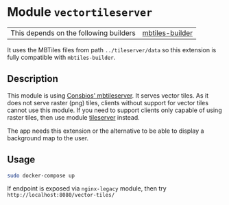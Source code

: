 # Module `vectortileserver`

|                                        |                                                                                                          |
| -------------------------------------- | -------------------------------------------------------------------------------------------------------- |
| This depends on the following builders | [mbtiles-builder](https://github.com/trufi-association/trufi-server-resources/tree/main/mbtiles-builder) |

It uses the MBTiles files from path `../tileserver/data` so this extension is fully compatible with `mbtiles-builder`.

## Description

This module is using [Consbios' mbtileserver](https://github.com/consbio/mbtileserver). It serves vector tiles. As it does not serve raster (png) tiles, clients without support for vector tiles cannot use this module. If you need to support clients only capable of using raster tiles, then use module [tileserver](../tileserver/) instead.

The app needs this extension or the alternative to be able to display a background map to the user.

## Usage

```bash
sudo docker-compose up
```

If endpoint is exposed via `nginx-legacy` module, then try `http://localhost:8080/vector-tiles/`
